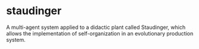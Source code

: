 # staudinger

A multi-agent system applied to a didactic plant called Staudinger, which allows the implementation of self-organization in an evolutionary production system. 
